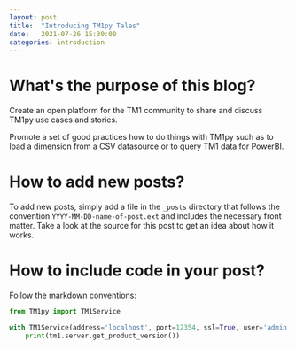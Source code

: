 ```yaml
---
layout: post
title:  "Introducing TM1py Tales"
date:   2021-07-26 15:30:00
categories: introduction
---
```


What's the purpose of this blog?
=====

Create an open platform for the TM1 community to share and discuss TM1py use cases and stories.

Promote a set of good practices how to do things with TM1py such as to load a dimension from a CSV datasource or to query TM1 data for PowerBI.

How to add new posts?
=====

To add new posts, simply add a file in the `_posts` directory that follows the convention `YYYY-MM-DD-name-of-post.ext` and includes the necessary front matter. Take a look at the source for this post to get an idea about how it works.

How to include code in your post?
=====

Follow the markdown conventions:

``` python
from TM1py import TM1Service

with TM1Service(address='localhost', port=12354, ssl=True, user='admin', password='apple') as tm1:
    print(tm1.server.get_product_version())

```
